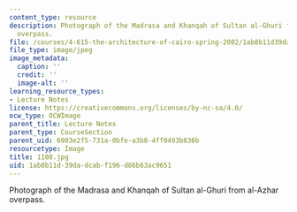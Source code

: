 ```yaml
---
content_type: resource
description: Photograph of the Madrasa and Khanqah of Sultan al-Ghuri from al-Azhar
  overpass.
file: /courses/4-615-the-architecture-of-cairo-spring-2002/1ab8b11d39dadcabf196d86b63ac9651_1108.jpg
file_type: image/jpeg
image_metadata:
  caption: ''
  credit: ''
  image-alt: ''
learning_resource_types:
- Lecture Notes
license: https://creativecommons.org/licenses/by-nc-sa/4.0/
ocw_type: OCWImage
parent_title: Lecture Notes
parent_type: CourseSection
parent_uid: 6903e2f5-731a-0bfe-a3b8-4ff0493b836b
resourcetype: Image
title: 1108.jpg
uid: 1ab8b11d-39da-dcab-f196-d86b63ac9651
---
```

Photograph of the Madrasa and Khanqah of Sultan al-Ghuri from al-Azhar overpass.